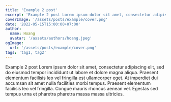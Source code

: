 ```yaml
---
title: 'Example 2 post'
excerpt: 'Example 2 post Lorem ipsum dolor sit amet, consectetur adipiscing elit, sed do eiusmod tempor incididunt ut labore et dolore magna aliqua. Praesent elementum facilisis leo vel fringilla est ullamcorper eget. At imperdiet dui accumsan sit amet nulla facilities morbi tempus.'
coverImage: '/assets/posts/example/cover.png'
date: '2022-05-15T15:00:00+07:00'
author:
  name: Hoang
  avatar: '/assets/authors/hoang.jpeg'
ogImage:
  url: '/assets/posts/example/cover.png'
tags: 'tag1, tag2'
---
```


Example 2 post Lorem ipsum dolor sit amet, consectetur adipiscing elit, sed do eiusmod tempor incididunt ut labore et dolore magna aliqua. Praesent elementum facilisis leo vel fringilla est ullamcorper eget. At imperdiet dui accumsan sit amet nulla facilities morbi tempus. Praesent elementum facilisis leo vel fringilla. Congue mauris rhoncus aenean vel. Egestas sed tempus urna et pharetra pharetra massa massa ultricies.
